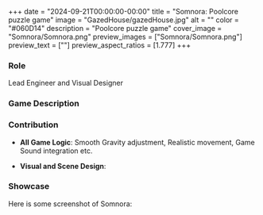 +++
date = "2024-09-21T00:00:00-00:00"
title = "Somnora: Poolcore puzzle game"
image = "GazedHouse/gazedHouse.jpg"
alt = ""
color = "#060D14"
description = "Poolcore puzzle game"
cover_image = "Somnora/Somnora.png"
preview_images = ["Somnora/Somnora.png"]
preview_text = [""]
preview_aspect_ratios = [1.777]
+++

### Role

Lead Engineer and Visual Designer

### Game Description



### Contribution

- **All Game Logic**: Smooth Gravity adjustment, Realistic movement, Game Sound integration etc.

- **Visual and Scene Design**: 

### Showcase

Here is some screenshot of Somnora:
